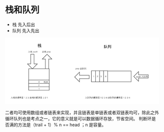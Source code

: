 # 栈和队列

- 栈 先入后出
- 队列 先入先出

![1.2](./1.2.png)

二者均可使用数组或者链表来实现，并且链表是单链表或者双链表均可，除此之外循环队列也是考点之一，它的意义就是可以数据循环存放，节省空间。
判断环是否满的方法是（trail + 1）% n == head ；n 是容量。
